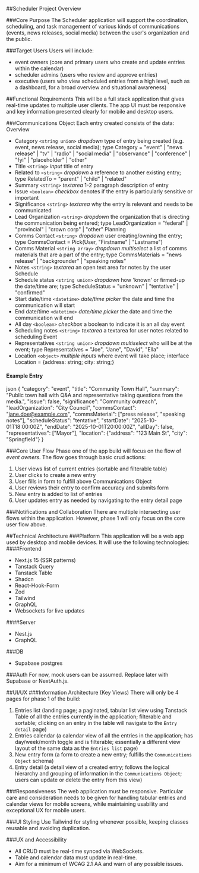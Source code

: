 ##Scheduler Project Overview

###Core Purpose
The Scheduler application will support the coordination, scheduling, and task management of various kinds of communications (events, news releases, social media) between the user's organization and the public.

###Target Users
Users will include:

- event owners (core and primary users who create and update entries within the calendar)
- scheduler admins (users who review and approve entries)
- executive (users who view scheduled entries from a high level, such as a dashboard, for a broad overview and situational awareness)

##Functional Requirements
This will be a full stack application that gives real-time updates to multiple user clients. The app UI must be responsive and key information presented clearly for mobile and desktop users.

###Communications Object
Each entry created consists of the data:
Overview

- Category `<string union>` _dropdown_ type of entry being created (e.g. event, news release, social media); type Category = "event" | "news release" | "tv" | "radio" | "social media" | "observance" | "conference" | "fyi" | "placeholder" | "other"
- Title `<string>` _input_ title of entry
- Related to `<string>` _dropdown_ a reference to another existing entry; type RelatedTo = "parent" | "child" | "related"
- Summary `<string>` _textarea_ 1-2 paragraph description of entry
- Issue `<boolean>` _checkbox_ denotes if the entry is particularly sensitive or important
- Significance `<string>` _textarea_ why the entry is relevant and needs to be communicated
- Lead Organization `<string>` _dropdown_ the organization that is directing the communication being entered; type LeadOrganization = "federal" | "provincial" | "crown corp" | "other"
  Planning
- Comms Contact `<string>` _dropdown_ user creating/owning the entry; type CommsContact = Pick(User, "Firstname" | "Lastname")
- Comms Material `<string array>` _dropdown multiselect_ a list of comms materials that are a part of the entry; type CommsMaterials = "news release" | "backgrounder" | "speaking notes"
- Notes `<string>` _textarea_ an open text area for notes by the user
  Schedule
- Schedule status `<string union>` _dropdown_ how 'known' or firmed-up the date/time are; type ScheduleStatus = "unknown" | "tentative" | "confirmed"
- Start date/time `<datetime>` _date/time picker_ the date and time the communication will start
- End date/time `<datetime>` _date/time picker_ the date and time the communication will end
- All day `<boolean>` _checkbox_ a boolean to indicate it is an all day event
- Scheduling notes `<string>` _textarea_ a textarea for user notes related to scheduling
  Event
- Representatives `<string union>` _dropdown multiselect_ who will be at the event; type Representatives = "Joe", "Jane", "David", "Ella"
- Location `<object>` _multiple inputs_ where event will take place; interface Location = {address: string; city: string;}

#### Example Entry

json
{
"category": "event",
"title": "Community Town Hall",
"summary": "Public town hall with Q&A and representative taking questions from the media.",
"issue": false,
"significance": "Community outreach",
"leadOrganization": "City Council",
"commsContact": "jane.doe@example.com",
"commsMaterial": ["press release", "speaking notes"],
"scheduleStatus": "tentative",
"startDate": "2025-10-01T18:00:00Z",
"endDate": "2025-10-01T20:00:00Z",
"allDay": false,
"representatives": ["Mayor"],
"location": {"address": "123 Main St", "city": "Springfield"}
}

###Core User Flow
Phase one of the app build will focus on the flow of _event owners_. The flow goes through basic crud actions:

1. User views list of current entries (sortable and filterable table)
2. User clicks to create a new entry
3. User fills in form to fulfill above Communications Object
4. User reviews their entry to confirm accuracy and submits form
5. New entry is added to list of entries
6. User updates entry as needed by navigating to the entry detail page

###Notifications and Collaboration
There are multiple intersecting user flows within the application. However, phase 1 will only focus on the core user flow above.

##Technical Architecture
###Platform
This application will be a web app used by desktop and mobile devices. It will use the following technologies:
####Frontend

- Next.js 15 (SSR patterns)
- Tanstack Query
- Tanstack Table
- Shadcn
- React-Hook-Form
- Zod
- Tailwind
- GraphQL
- Websockets for live updates

####Server

- Nest.js
- GraphQL

###DB

- Supabase postgres

###Auth
For now, mock users can be assumed. Replace later with Supabase or NextAuth.js.

##UI/UX
###Information Architecture (Key Views)
There will only be 4 pages for phase 1 of the build:

1. Entries list (landing page; a paginated, tabular list view using Tanstack Table of all the entries currently in the application; filterable and sortable; clicking on an entry in the table will navigate to the `Entry detail` page)
2. Entries calendar (a calendar view of all the entries in the application; has day/week/month toggle and is filterable; essentially a different view layout of the same data as the `Entries list` page)
3. New entry form (a form to create a new entry; fulfills the `Communications Object` schema)
4. Entry detail (a detail view of a created entry; follows the logical hierarchy and grouping of information in the `Communications Object`; users can update or delete the entry from this view)

###Responsiveness
The web application must be responsive. Particular care and consideration needs to be given for handling tabular entries and calendar views for mobile screens, while maintaining usability and exceptional UX for mobile users.

###UI Styling
Use Tailwind for styling whenever possible, keeping classes reusable and avoiding duplication.

###UX and Accessibility

- All CRUD must be real-time synced via WebSockets.
- Table and calendar data must update in real-time.
- Aim for a minimum of WCAG 2.1 AA and warn of any possible issues.
